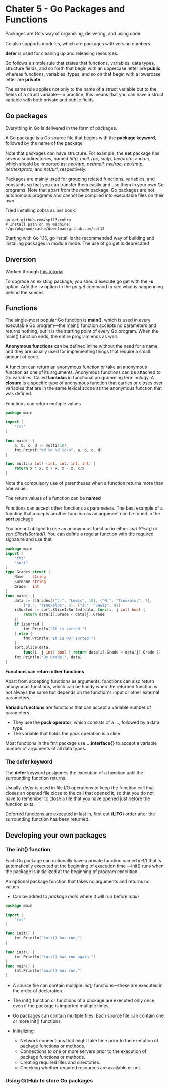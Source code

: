 # Chater 5 - Go Packages and Functions

Packages are Go's way of organizing, delivering, and using code.

Go also supports modules, which are packages with version numbers.

__defer__  is used for cleaning up and releasing resources.

Go follows a simple rule that states that functions, variables, data types, structure fields, and so forth that begin with an uppercase letter are __public__,
 whereas functions, variables, types, and so on that begin with a lowercase letter are __private__. 

The same rule applies not only to the name of a struct variable but to the fields of a struct variable—in practice, this means that you 
 can have a struct variable with both private and public fields

## Go packages

Everything in Go is delivered in the form of packages.

A Go package is a Go source file that begins with the __package keyword__, followed by the name of the package

Note that packages can have structure. For example, the __net__ package has several subdirectories,
 named _http, mail, rpc, smtp, textproto_, and _url_, which should be imported as:
 _net/http, net/mail, net/rpc, net/smtp, net/textproto_, and _net/url_, respectively.

Packages are mainly used for grouping related functions, variables, and constants so that you can transfer them easily and use them in your own Go programs. 
Note that apart from the _main_ package, Go packages are not autonomous programs and cannot be compiled into executable files on their own.

Tried installing cobra as per book:

```{console}
go get github.com/spf13/cobra
# Install path on my machine:
~/go/pkg/mod/cache/download/github.com/spf13
```

Starting with Go 1.16, go install is the recommended way of building and installing packages in module mode. The use of go get is deprecated

## Diversion

Worked through [this tutorial](https://towardsdatascience.com/how-to-create-a-cli-in-golang-with-cobra-d729641c7177)

To upgrade an existing package, you should execute go get with the __-u__ option. 
Add the __-v__ option to the _go get_ command to see what is happenning behind the scenes

## Functions

The single-most popular Go function is __main()__, which is used in every executable Go program—the main() function accepts no parameters and returns nothing,
 but it is the starting point of every Go program. 
When the main() function ends, the entire program ends as well.

__Anonymous functions__ can be defined inline without the need for a name, and they are usually used for implementing things that require a small amount of code. 

A function can return an anonymous function or take an anonymous function as one of its arguments. 
Anonymous functions can be attached to Go variables.
Called __lambdas__ in functional programming terminology.
A __closure__ is a specific type of anonymous function that carries or closes over variables that are in the same lexical scope as the anonymous function that was defined.


Functions can return multiple values

```go
package main

import (
	"fmt"
)

func main() {
	a, b, c, d := multi(10)
	fmt.Printf("%d %d %d %d\n", a, b, c, d)
}

func multi(x int) (int, int, int, int) {
	return x * x, x + x, x - x, x/x
}
```

Note the compulsory use of parentheses when a function returns more than one value.

The return values of a function can be __named__

Functions can accept other functions as parameters. 
The best example of a function that accepts another function as an argument can be found in the __sort__ package

You are not obliged to use an anonymous function in either _sort.Slice()_ or _sort.SliceIsSorted()_. 
You can define a regular function with the required signature and use that.

```go
package main
import (
    "fmt"
    "sort"
)
type Grades struct {
    Name    string
    Surname string
    Grade   int
}
func main() {
    data := []Grades{{"J.", "Lewis", 10}, {"M.", "Tsoukalos", 7},
        {"D.", "Tsoukalos", 8}, {"J.", "Lewis", 9}}
    isSorted := sort.SliceIsSorted(data, func(i, j int) bool {
        return data[i].Grade < data[j].Grade
    })
    if isSorted {
        fmt.Println("It is sorted!")
    } else {
        fmt.Println("It is NOT sorted!")
    }
    sort.Slice(data,
        func(i, j int) bool { return data[i].Grade < data[j].Grade })
    fmt.Println("By Grade:", data)
}
```

__Functions can return other functions__

Apart from accepting functions as arguments, functions can also return anonymous functions, which can be handy when the returned function is not always
 the same but depends on the function's input or other external parameters. 

__Variadic functions__ are functions that can accept a variable number of parameters
- They use the __pack operator__, which consists of a ..., followed by a data type.
- The variable that holds the pack operation is a slice

Most functions in the fmt package use __...interface{}__ to accept a variable number of arguments of all data types.

### The defer keyword

The __defer__ keyword postpones the execution of a function until the surrounding function returns.

Usually, _defer_ is used in file I/O operations to keep the function call that closes an opened file close to the call that opened it,
 so that you do not have to remember to close a file that you have opened just before the function exits.

Deferred functions are executed in last in, first out (__LIFO__) order after the surrounding function has been returned.

## Developing your own packages

### The init() function

Each Go package can optionally have a private function named _init()_ that is automatically executed at the beginning of execution time
—init() runs when the package is initialized at the beginning of program execution.

An optional package function that takes no arguments and returns no values
- Can be added to _package main_ where it will run before _main_

```go
package main

import (
	"fmt"
)

func init() {
	fmt.Println("init() has run.")
}

func init() {
	fmt.Println("init() has run again.")
}
func main() {
	fmt.Println("main() has run.")
}
```

- A source file can contain multiple _init()_ functions—these are executed in the order of declaration.
- The init() function or functions of a package are executed only once, even if the package is imported multiple times.
- Go packages can contain multiple files. Each source file can contain one or more init() functions.

- Initializing:
	- Network connections that might take time prior to the execution of package functions or methods.
	- Connections to one or more servers prior to the execution of package functions or methods.
	- Creating required files and directories.
	- Checking whether required resources are available or not.

### Using GitHub to store Go packages


